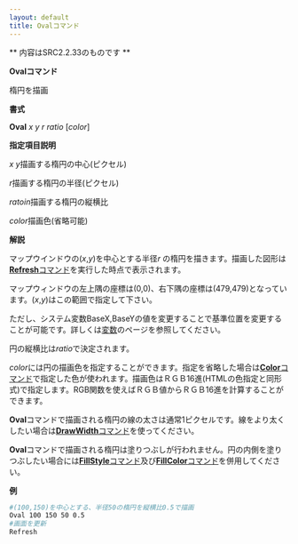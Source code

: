 ```yaml
---
layout: default
title: Ovalコマンド
---
```

** 内容はSRC2.2.33のものです **

**Ovalコマンド**

楕円を描画

**書式**

**Oval** *x y r ratio* [*color*]

**指定項目説明**

*x y*描画する楕円の中心(ピクセル)

*r*描画する楕円の半径(ピクセル)

*ratoin*描画する楕円の縦横比

*color*描画色(省略可能)

**解説**

マップウインドウの(*x*,*y*)を中心とする半径*r* の楕円を描きます。描画した図形は[**Refresh**コマンド](Refreshコマンド.md)を実行した時点で表示されます。

マップウィンドウの左上隅の座標は(0,0)、右下隅の座標は(479,479)となっています。(*x*,*y*)はこの範囲で指定して下さい。

ただし、システム変数BaseX,BaseYの値を変更することで基準位置を変更することが可能です。詳しくは[変数](変数.md)のページを参照してください。

円の縦横比は*ratio*で決定されます。

*color*には円の描画色を指定することができます。指定を省略した場合は[**Color**コマンド](Colorコマンド.md)で指定した色が使われます。描画色はＲＧＢ16進(HTMLの色指定と同形式)で指定します。RGB関数を使えばＲＧＢ値からＲＧＢ16進を計算することができます。

**Oval**コマンドで描画される楕円の線の太さは通常1ピクセルです。線をより太くしたい場合は[**DrawWidth**コマンド](DrawWidthコマンド.md)を使ってください。

**Oval**コマンドで描画される楕円は塗りつぶしが行われません。円の内側を塗りつぶしたい場合には[**FillStyle**コマンド](FillStyleコマンド.md)及び[**FillColor**コマンド](FillColorコマンド.md)を併用してください。

**例**
```sh
#(100,150)を中心とする、半径50の楕円を縦横比0.5で描画
Oval 100 150 50 0.5
#画面を更新
Refresh
```

